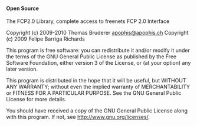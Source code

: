 ﻿#### Open Source

 The FCP2.0 Library, complete access to freenets FCP 2.0 Interface
  
 Copyright (c) 2009-2010 Thomas Bruderer <apophis@apophis.ch>
 Copyright (c) 2009 Felipe Barriga Richards

 This program is free software: you can redistribute it and/or modify
 it under the terms of the GNU General Public License as published by
 the Free Software Foundation, either version 3 of the License, or
 (at your option) any later version.
 
 This program is distributed in the hope that it will be useful,
 but WITHOUT ANY WARRANTY; without even the implied warranty of
 MERCHANTABILITY or FITNESS FOR A PARTICULAR PURPOSE.  See the
 GNU General Public License for more details.
 
 You should have received a copy of the GNU General Public License
 along with this program.  If not, see <http://www.gnu.org/licenses/>.
 